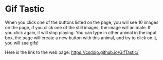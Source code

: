 # Gif Tastic
When you click one of the buttons listed on the page, you will see 10 images on the page, if you click one of the still images, the image will animate. If you click again, it will stop playing. You can type in other animal in the input box, the page will create a new button with this animal, and try to click on it, you will see gifs!

Here is the link to the web page:
https://csdojo.github.io/GifTastic/

